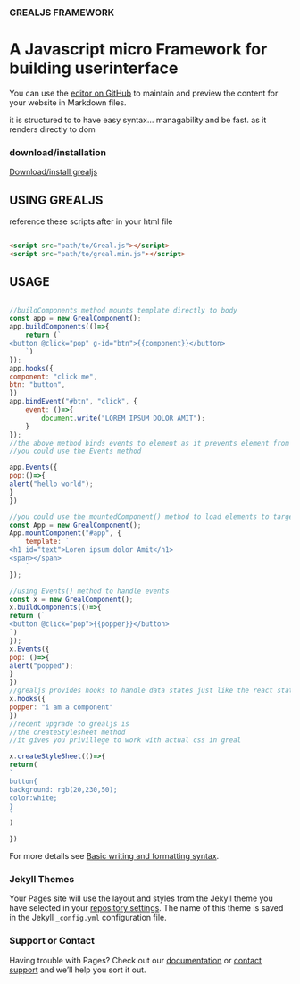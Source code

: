 ### GREALJS FRAMEWORK
# A Javascript micro Framework for building userinterface

You can use the [editor on GitHub](https://github.com/iamGodskid/Greal-JS-FRAMEWORK/edit/gh-pages/index.md) to maintain and preview the content for your website in Markdown files.

it is structured to to have easy syntax... managability and be fast.
as it renders directly to dom

### download/installation

[Download/install grealjs](https://github.com/iamGodskid/GrealJS/archive/refs/tags/v1.5.2.zip)

## USING GREALJS

reference these scripts after in your html file

```html

<script src="path/to/Greal.js"></script>
<script src="path/to/greal.min.js"></script>
```

## USAGE

```javascript

//buildComponents method mounts template directly to body
const app = new GrealComponent();
app.buildComponents(()=>{
    return (`
<button @click="pop" g-id="btn">{{component}}</button>
    `)
});
app.hooks({
component: "click me",
btn: "button",
})
app.bindEvent("#btn", "click", {
    event: ()=>{
        document.write("LOREM IPSUM DOLOR AMIT");
    }
});
//the above method binds events to element as it prevents element from controlling other events
//you could use the Events method 

app.Events({
pop:()=>{
alert("hello world");
}
})

//you could use the mountedComponent() method to load elements to target parent element after document loads
const App = new GrealComponent();
App.mountComponent("#app", {
    template: `
<h1 id="text">Loren ipsum dolor Amit</h1>
<span></span>
    `
});

//using Events() method to handle events
const x = new GrealComponent();
x.buildComponents(()=>{
return (`
<button @click="pop">{{popper}}</button>
`)
});
x.Events({
pop: ()=>{
alert("popped");
}
})
//grealjs provides hooks to handle data states just like the react states
x.hooks({
popper: "i am a component"
})
//recent upgrade to grealjs is
//the createStylesheet method
//it gives you privillege to work with actual css in greal

x.createStyleSheet(()=>{
return(
`
button{
background: rgb(20,230,50);
color:white;
}
`
)

})


```

For more details see [Basic writing and formatting syntax](https://docs.github.com/en/github/writing-on-github/getting-started-with-writing-and-formatting-on-github/basic-writing-and-formatting-syntax).

### Jekyll Themes

Your Pages site will use the layout and styles from the Jekyll theme you have selected in your [repository settings](https://github.com/iamGodskid/Greal-JS-FRAMEWORK/settings/pages). The name of this theme is saved in the Jekyll `_config.yml` configuration file.

### Support or Contact

Having trouble with Pages? Check out our [documentation](https://docs.github.com/categories/github-pages-basics/) or [contact support](https://support.github.com/contact) and we’ll help you sort it out.
